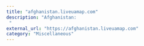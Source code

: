 ```yaml
---
title: "afghanistan.liveuamap.com"
description: "Afghanistan:
 "
external_url: "https://afghanistan.liveuamap.com"
category: "Miscellaneous"
---
```

